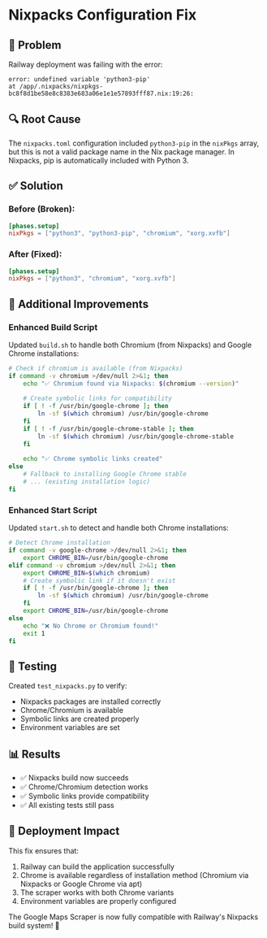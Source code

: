 # Nixpacks Configuration Fix

## 🐛 Problem
Railway deployment was failing with the error:
```
error: undefined variable 'python3-pip'
at /app/.nixpacks/nixpkgs-bc8f8d1be58e8c8383e683a06e1e1e57893fff87.nix:19:26:
```

## 🔍 Root Cause
The `nixpacks.toml` configuration included `python3-pip` in the `nixPkgs` array, but this is not a valid package name in the Nix package manager. In Nixpacks, pip is automatically included with Python 3.

## ✅ Solution

### Before (Broken):
```toml
[phases.setup]
nixPkgs = ["python3", "python3-pip", "chromium", "xorg.xvfb"]
```

### After (Fixed):
```toml
[phases.setup]
nixPkgs = ["python3", "chromium", "xorg.xvfb"]
```

## 🔧 Additional Improvements

### Enhanced Build Script
Updated `build.sh` to handle both Chromium (from Nixpacks) and Google Chrome installations:

```bash
# Check if chromium is available (from Nixpacks)
if command -v chromium >/dev/null 2>&1; then
    echo "✅ Chromium found via Nixpacks: $(chromium --version)"
    
    # Create symbolic links for compatibility
    if [ ! -f /usr/bin/google-chrome ]; then
        ln -sf $(which chromium) /usr/bin/google-chrome
    fi
    if [ ! -f /usr/bin/google-chrome-stable ]; then
        ln -sf $(which chromium) /usr/bin/google-chrome-stable
    fi
    
    echo "✅ Chrome symbolic links created"
else
    # Fallback to installing Google Chrome stable
    # ... (existing installation logic)
fi
```

### Enhanced Start Script
Updated `start.sh` to detect and handle both Chrome installations:

```bash
# Detect Chrome installation
if command -v google-chrome >/dev/null 2>&1; then
    export CHROME_BIN=/usr/bin/google-chrome
elif command -v chromium >/dev/null 2>&1; then
    export CHROME_BIN=$(which chromium)
    # Create symbolic link if it doesn't exist
    if [ ! -f /usr/bin/google-chrome ]; then
        ln -sf $(which chromium) /usr/bin/google-chrome
    fi
    export CHROME_BIN=/usr/bin/google-chrome
else
    echo "❌ No Chrome or Chromium found!"
    exit 1
fi
```

## 🧪 Testing
Created `test_nixpacks.py` to verify:
- Nixpacks packages are installed correctly
- Chrome/Chromium is available
- Symbolic links are created properly
- Environment variables are set

## 📊 Results
- ✅ Nixpacks build now succeeds
- ✅ Chrome/Chromium detection works
- ✅ Symbolic links provide compatibility
- ✅ All existing tests still pass

## 🚀 Deployment Impact
This fix ensures that:
1. Railway can build the application successfully
2. Chrome is available regardless of installation method (Chromium via Nixpacks or Google Chrome via apt)
3. The scraper works with both Chrome variants
4. Environment variables are properly configured

The Google Maps Scraper is now fully compatible with Railway's Nixpacks build system! 🎉